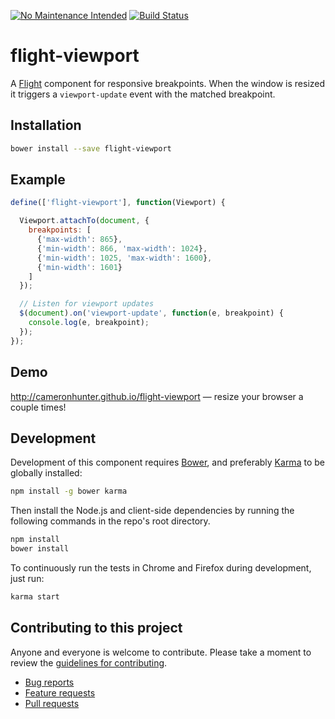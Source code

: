 [![No Maintenance Intended](http://unmaintained.tech/badge.svg)](http://unmaintained.tech/) [![Build Status](https://secure.travis-ci.org/cameronhunter/flight-viewport.svg)](http://travis-ci.org/cameronhunter/flight-viewport)

# flight-viewport

A [Flight](https://github.com/flightjs/flight) component for responsive
breakpoints. When the window is resized it triggers a `viewport-update` event
with the matched breakpoint.

## Installation

```bash
bower install --save flight-viewport
```

## Example

```javascript
define(['flight-viewport'], function(Viewport) {

  Viewport.attachTo(document, {
    breakpoints: [
      {'max-width': 865},
      {'min-width': 866, 'max-width': 1024},
      {'min-width': 1025, 'max-width': 1600},
      {'min-width': 1601}
    ]
  });

  // Listen for viewport updates
  $(document).on('viewport-update', function(e, breakpoint) {
    console.log(e, breakpoint);
  });
});
```

## Demo

http://cameronhunter.github.io/flight-viewport — resize your browser a couple times!

## Development

Development of this component requires [Bower](http://bower.io), and preferably
[Karma](http://karma-runner.github.io) to be globally installed:

```bash
npm install -g bower karma
```

Then install the Node.js and client-side dependencies by running the following
commands in the repo's root directory.

```bash
npm install
bower install
```

To continuously run the tests in Chrome and Firefox during development, just run:

```bash
karma start
```

## Contributing to this project

Anyone and everyone is welcome to contribute. Please take a moment to
review the [guidelines for contributing](CONTRIBUTING.md).

* [Bug reports](CONTRIBUTING.md#bugs)
* [Feature requests](CONTRIBUTING.md#features)
* [Pull requests](CONTRIBUTING.md#pull-requests)
